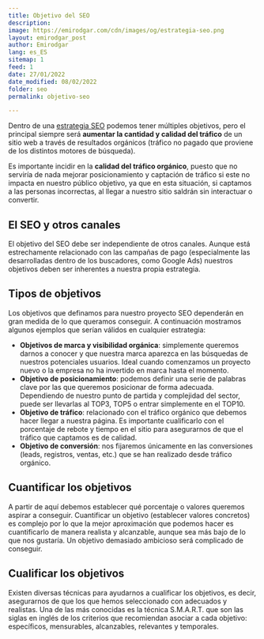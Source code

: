 ```yaml
---
title: Objetivo del SEO
description: 
image: https://emirodgar.com/cdn/images/og/estrategia-seo.png
layout: emirodgar_post
author: Emirodgar
lang: es_ES
sitemap: 1
feed: 1
date: 27/01/2022
date_modified: 08/02/2022
folder: seo
permalink: objetivo-seo

--- 
```


Dentro de una [estrategia SEO](https://emirodgar.com/estrategia-seo) podemos tener múltiples objetivos, pero el principal siempre será **aumentar la cantidad y calidad del tráfico** de un sitio web a través de resultados orgánicos (tráfico no pagado que proviene de los distintos motores de búsqueda).

Es importante incidir en la **calidad del tráfico orgánico**, puesto que no serviría de nada mejorar posicionamiento y captación de tráfico si este no impacta en nuestro público objetivo, ya que en esta situación, si captamos a las personas incorrectas, al llegar a nuestro sitio saldrán sin interactuar o convertir.

## El SEO y otros canales

El objetivo del SEO debe ser independiente de otros canales. Aunque está estrechamente relacionado con las campañas de pago (especialmente las desarrolladas dentro de los buscadores, como Google Ads) nuestros objetivos deben ser inherentes a nuestra propia estrategia.

## Tipos de objetivos

Los objetivos que definamos para nuestro proyecto SEO dependerán en gran medida de lo que queramos conseguir. A continuación mostramos algunos ejemplos que serían válidos en cualquier estrategia:

- **Objetivos de marca y visibilidad orgánica**: simplemente queremos darnos a conocer y que nuestra marca aparezca en las búsquedas de nuestros potenciales usuarios. Ideal cuando comenzamos un proyecto nuevo o la empresa no ha invertido en marca hasta el momento.
- **Objetivo de posicionamiento**: podemos definir una serie de palabras clave por las que queremos posicionar de forma adecuada. Dependiendo de nuestro punto de partida y complejidad del sector, puede ser llevarlas al TOP3, TOP5 o entrar simplemente en el TOP10.
- **Objetivo de tráfico**: relacionado con el tráfico orgánico que debemos hacer llegar a nuestra página. Es importante cualificarlo con el porcentaje de rebote y tiempo en el sitio para asegurarnos de que el tráfico que captamos es de calidad.
- **Objetivo de conversión**: nos fijaremos únicamente en las conversiones (leads, registros, ventas, etc.) que se han realizado desde tráfico orgánico.


## Cuantificar los objetivos

A partir de aquí debemos establecer qué porcentaje o valores queremos aspirar a conseguir. Cuantificar un objetivo (establecer valores concretos) es complejo por lo que la mejor aproximación que podemos hacer es cuantificarlo de manera realista y alcanzable, aunque sea más bajo de lo que nos gustaría. Un objetivo demasiado ambicioso será complicado de conseguir.

## Cualificar los objetivos

Existen diversas técnicas para ayudarnos a cualificar los objetivos, es decir, asegurarnos de que los que hemos seleccionado con adecuados y realistas. Una de las más conocidas es la técnica S.M.A.R.T. que son las siglas en inglés de los criterios que recomiendan asociar a cada objetivo: específicos, mensurables, alcanzables, relevantes y temporales.
<!--stackedit_data:
eyJoaXN0b3J5IjpbLTk5NTI4ODY4MiwxNjM5MzU2MDk2LDMwOT
EzMTE3NiwtMTcyNzYzMjg3NCwxMDQ3OTkyMjk1XX0=
-->